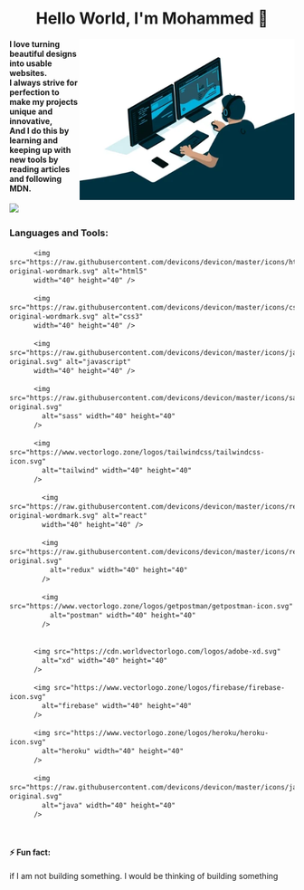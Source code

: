 <!--
**mohammedsaid21/mohammedsaid21** is a ✨ _special_ ✨ repository because its `README.md` (this file) appears on your GitHub profile.

Here are some ideas to get you started:
- 🔭 I’m currently working on ...
- 🌱 I’m currently learning ...
- 👯 I’m looking to collaborate on ...
- 🤔 I’m looking for help with ...
- 💬 Ask me about ...
- 📫 How to reach me: ...
- 😄 Pronouns: ...
- ⚡ Fun fact: ...
-->



<h1 align="center">Hello World, I'm Mohammed 👋</h1>
<img align="right" width="380px" src="image/giphy.webp">
<!--  that are responsive to various devices -->
<h4>I love turning beautiful designs into usable websites.<br>
I always strive for perfection to make my projects unique and innovative,<br>
 And I do this by learning and keeping up with new tools by reading articles and following MDN.
</h4>

![](https://komarev.com/ghpvc/?username=mohammedsaid21&color=blue&style=for-the-badge)


 <h3 align="left">Languages and Tools:</h3>
                  
          <img src="https://raw.githubusercontent.com/devicons/devicon/master/icons/html5/html5-original-wordmark.svg" alt="html5" 
          width="40" height="40" />

          <img src="https://raw.githubusercontent.com/devicons/devicon/master/icons/css3/css3-original-wordmark.svg" alt="css3" 
          width="40" height="40" />

          <img src="https://raw.githubusercontent.com/devicons/devicon/master/icons/javascript/javascript-original.svg" alt="javascript" 
          width="40" height="40" />

          <img src="https://raw.githubusercontent.com/devicons/devicon/master/icons/sass/sass-original.svg"
            alt="sass" width="40" height="40"
          />

          <img src="https://www.vectorlogo.zone/logos/tailwindcss/tailwindcss-icon.svg"
            alt="tailwind" width="40" height="40"
          />

            <img src="https://raw.githubusercontent.com/devicons/devicon/master/icons/react/react-original-wordmark.svg" alt="react" 
            width="40" height="40" />

            <img src="https://raw.githubusercontent.com/devicons/devicon/master/icons/redux/redux-original.svg"
              alt="redux" width="40" height="40"
            />

            <img src="https://www.vectorlogo.zone/logos/getpostman/getpostman-icon.svg"
              alt="postman" width="40" height="40"
            />

          
          <img src="https://cdn.worldvectorlogo.com/logos/adobe-xd.svg"
            alt="xd" width="40" height="40"
          />

          <img src="https://www.vectorlogo.zone/logos/firebase/firebase-icon.svg"
            alt="firebase" width="40" height="40"
          />

          <img src="https://www.vectorlogo.zone/logos/heroku/heroku-icon.svg"
            alt="heroku" width="40" height="40"
          />

          <img src="https://raw.githubusercontent.com/devicons/devicon/master/icons/java/java-original.svg"
            alt="java" width="40" height="40"
          />
      

<a href="https://status.nmoo.dev/now-playing">
  <img href="https://status.nmoo.dev/now-playing">
</a>

<div>
 <h4>⚡ Fun fact:</h4>
 <span>if I am not building something.
 I would be thinking of building something</span>
</div>

 
